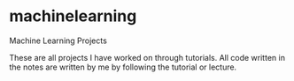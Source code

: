 # machinelearning

Machine Learning Projects

These are all projects I have worked on through tutorials. All code written in the notes are written by me by following the tutorial or lecture.

